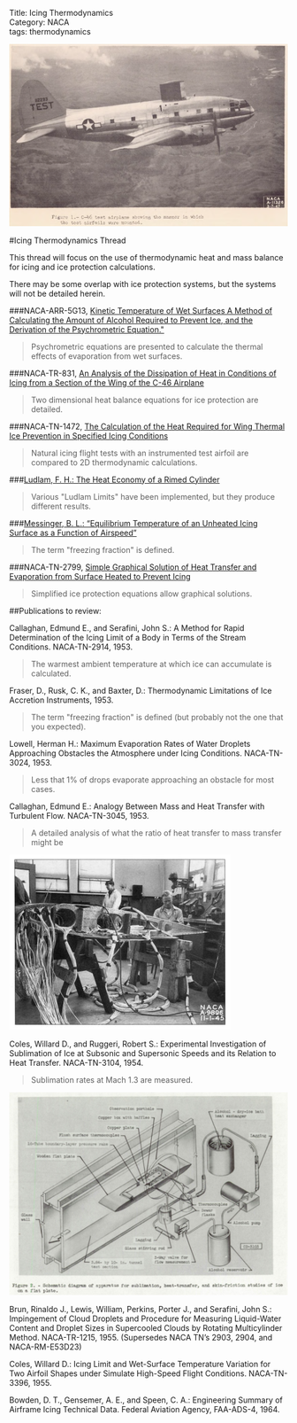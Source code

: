 Title: Icing Thermodynamics   
Category: NACA  
tags: thermodynamics  

![NACA 1947 conference Neel Figure 1. C-46 test airplane showing the manner in which the test airfoils were mounted (protruding from the upper fuselage).](images/naca-tn-1472/NACA_1947_conference_Neel_figure1.png)

#Icing Thermodynamics Thread 

This thread will focus on the use of thermodynamic heat and mass balance for icing and ice protection calculations. 

There may be some overlap with ice protection systems, 
but the systems will not be detailed herein.  

###NACA-ARR-5G13, [Kinetic Temperature of Wet Surfaces A Method of Calculating the Amount of Alcohol Required to Prevent Ice, and the Derivation of the Psychrometric Equation."]({filename}NACA-ARR-5G13.md) 
> Psychrometric equations are presented to calculate the thermal effects of 
evaporation from wet surfaces.  

###NACA-TR-831, [An Analysis of the Dissipation of Heat in Conditions of Icing from a Section of the Wing of the C-46 Airplane]({filename}NACA-TR-831.md) 
> Two dimensional heat balance equations for ice protection are detailed.  

###NACA-TN-1472, [The Calculation of the Heat Required for Wing Thermal Ice Prevention in Specified Icing Conditions]({filename}NACA-TN-1472.md)
> Natural icing flight tests with an instrumented test airfoil are compared to 2D thermodynamic calculations.  

###[Ludlam, F. H.: The Heat Economy of a Rimed Cylinder]({filename}ludlam.md)   
> Various "Ludlam Limits" have been implemented, but they produce different results.  

###[Messinger, B. L.: “Equilibrium Temperature of an Unheated Icing Surface as a Function of Airspeed”]({filename}messinger.md)  
> The term "freezing fraction" is defined.  

###NACA-TN-2799, [Simple Graphical Solution of Heat Transfer and Evaporation from Surface Heated to Prevent Icing]({filename}NACA-TN-2799.md)  
> Simplified ice protection equations allow graphical solutions.  

##Publications to review:  

Callaghan, Edmund E., and Serafini, John S.: A Method for Rapid Determination of the Icing Limit of a Body in Terms of the Stream Conditions. NACA-TN-2914, 1953.  
> The warmest ambient temperature at which ice can accumulate is calculated.  

Fraser, D., Rusk, C. K., and Baxter, D.: Thermodynamic Limitations of Ice Accretion Instruments, 1953. 
> The term "freezing fraction" is defined (but probably not the one that you expected).  

Lowell, Herman H.: Maximum Evaporation Rates of Water Droplets Approaching Obstacles the Atmosphere under Icing Conditions. NACA-TN-3024, 1953. 
> Less that 1% of drops evaporate approaching an obstacle for most cases.

Callaghan, Edmund E.: Analogy Between Mass and Heat Transfer with Turbulent Flow. NACA-TN-3045, 1953. 
> A detailed analysis of what the ratio of heat transfer to mass transfer might be

![C-46 Lab Test Article](images/C-46lab.jpg) 

Coles, Willard D., and Ruggeri, Robert S.: Experimental Investigation of Sublimation of Ice at Subsonic and Supersonic Speeds and its Relation to Heat Transfer. NACA-TN-3104, 1954. 
>Sublimation rates at Mach 1.3 are measured.

![NACA-TN-3104 Figure 2](images/NACA-TN-3104/Figure2.png) 

Brun, Rinaldo J., Lewis, William, Perkins, Porter J., and Serafini, John S.: Impingement of Cloud Droplets and Procedure for Measuring Liquid-Water Content and Droplet Sizes in Supercooled Clouds by Rotating Multicylinder Method. NACA-TR-1215, 1955. (Supersedes NACA TN’s 2903, 2904, and NACA-RM-E53D23)  

Coles, Willard D.: Icing Limit and Wet-Surface Temperature Variation for Two Airfoil Shapes under Simulate High-Speed Flight Conditions. NACA-TN-3396, 1955. 

Bowden, D. T., Gensemer, A. E., and Speen, C. A.: Engineering Summary of Airframe Icing Technical Data. Federal Aviation Agency, FAA-ADS-4, 1964. 



